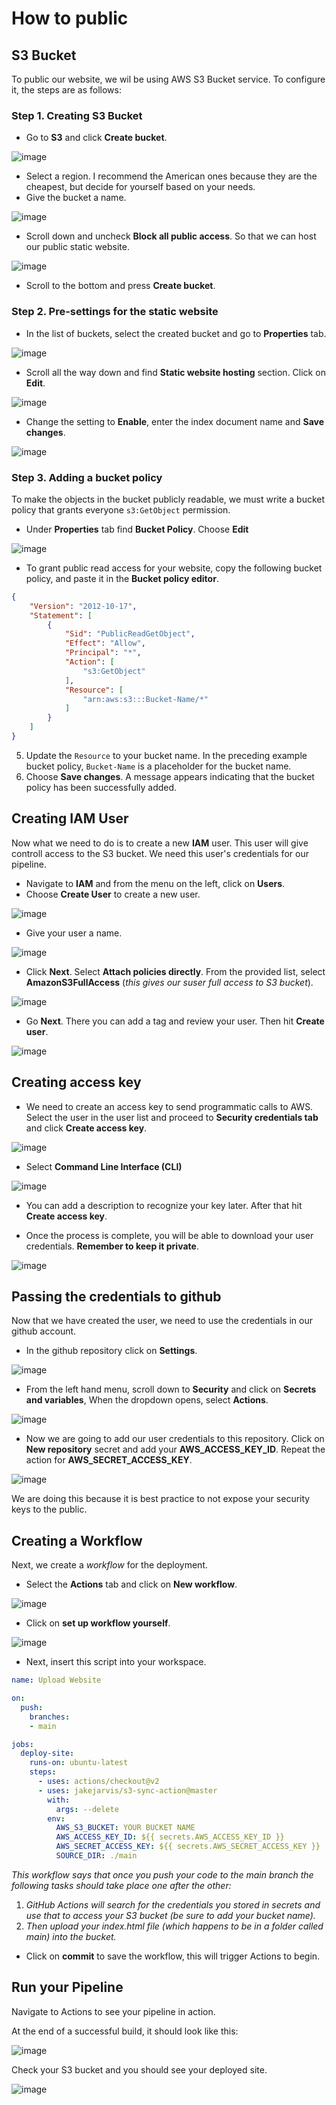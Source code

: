# How to public

## S3 Bucket

To public our website, we wil be using AWS S3 Bucket service. To configure it, the steps are as follows:

### Step 1. Creating S3 Bucket

* Go to **S3** and click **Create bucket**.

![image](https://github.com/Joer4765/simple-site/assets/49815002/22c70d8c-9f4a-40b5-8307-3d4274ec115b)

* Select a region. I recommend the American ones because they are the cheapest, but decide for yourself based on your needs. 
* Give the bucket a name.

![image](https://github.com/Joer4765/simple-site/assets/49815002/abe7e19f-5df5-4874-8d70-20b709dca8f8)

* Scroll down and uncheck **Block all public access**. So that we can host our public static website.

![image](https://github.com/Joer4765/simple-site/assets/49815002/46956049-1311-4cf4-807a-64e1e5291c31)

* Scroll to the bottom and press **Create bucket**.

### Step 2. Pre-settings for the static website

* In the list of buckets, select the created bucket and go to **Properties** tab.

![image](https://github.com/Joer4765/simple-site/assets/49815002/55f4aa6d-de1f-4077-ba83-4f6d9b7310cc)

* Scroll all the way down and find **Static website hosting** section. Click on **Edit**.

![image](https://github.com/Joer4765/simple-site/assets/49815002/47ab3bb6-b107-4959-a6e3-7acc2f067977)

* Change the setting to **Enable**, enter the index document name and **Save changes**.

![image](https://github.com/Joer4765/simple-site/assets/49815002/49ddd9e9-ba8f-4cc0-8fd2-5b8671e13d84)

### Step 3. Adding a bucket policy

To make the objects in the bucket publicly readable, we must write a bucket policy that grants everyone `s3:GetObject` permission.

* Under **Properties** tab find **Bucket Policy**. Choose **Edit**

![image](https://github.com/Joer4765/simple-site/assets/49815002/b79fdf9e-49d5-4da0-9d7d-4cd9f4152ddd)

* To grant public read access for your website, copy the following bucket policy, and paste it in the **Bucket policy editor**.

```json
{
    "Version": "2012-10-17",
    "Statement": [
        {
            "Sid": "PublicReadGetObject",
            "Effect": "Allow",
            "Principal": "*",
            "Action": [
                "s3:GetObject"
            ],
            "Resource": [
                "arn:aws:s3:::Bucket-Name/*"
            ]
        }
    ]
}
```

5. Update the `Resource` to your bucket name. In the preceding example bucket policy, `Bucket-Name` is a placeholder for the bucket name. 
6. Choose **Save changes**. A message appears indicating that the bucket policy has been successfully added.

## Creating IAM User

Now what we need to do is to create a new **IAM** user. This user will give controll access to the S3 bucket. We need this user's credentials for our pipeline.

* Navigate to **IAM** and from the menu on the left, click on **Users**.
* Choose **Create User** to create a new user.

![image](https://github.com/Joer4765/simple-site/assets/49815002/45b71018-0e46-4746-af03-0c6e92c4bf8e)

* Give your user a name.

![image](https://github.com/Joer4765/simple-site/assets/49815002/1af47894-f9f1-4162-8ccb-db058dd86f3f)

* Click **Next**. Select **Attach policies directly**. From the provided list, select **AmazonS3FullAccess** (_this gives our suser full access to S3 bucket_).

![image](https://github.com/Joer4765/simple-site/assets/49815002/693bd41e-b080-42e2-8586-3b338756e624)

* Go **Next**. There you can add a tag and review your user. Then hit **Create user**.

![image](https://github.com/Joer4765/simple-site/assets/49815002/9f50459e-a70b-4550-b3ec-f30bbe0d932c)

## Сreating access key

* We need to create an access key to send programmatic calls to AWS. Select the user in the user list and proceed to **Security credentials tab** and click **Create access key**.

![image](https://github.com/Joer4765/simple-site/assets/49815002/68c75e79-cb2c-4a05-ae97-c5cce5e337ca)

* Select **Command Line Interface (CLI)**

![image](https://github.com/Joer4765/simple-site/assets/49815002/0f3e51fd-3c46-40c0-8b91-0634faa89a60)

* You can add a description to recognize your key later. After that hit **Create access key**. 

* Once the process is complete, you will be able to download your user credentials. **Remember to keep it private**.

![image](https://github.com/Joer4765/simple-site/assets/49815002/c51fab7a-33a7-4533-aaec-743baf0a89d4)

## Passing the credentials to github

Now that we have created the user, we need to use the credentials in our github account.

* In the github repository click on **Settings**.

![image](https://github.com/Joer4765/simple-site/assets/49815002/2ad4d0c3-6e0b-4d65-a1e3-6d71f58d4c9d)

* From the left hand menu, scroll down to **Security** and click on **Secrets and variables**, When the dropdown opens, select **Actions**.

![image](https://github.com/Joer4765/simple-site/assets/49815002/d47c94f7-83d9-4369-b2c6-87da1a642e1c)

* Now we are going to add our user credentials to this repository. Click on **New repository** secret and add your **AWS_ACCESS_KEY_ID**. Repeat the action for **AWS_SECRET_ACCESS_KEY**.

![image](https://github.com/Joer4765/simple-site/assets/49815002/d4ec7eda-e010-4879-8a07-4c26af4025f1)

We are doing this because it is best practice to not expose your security keys to the public. 

## Creating a Workflow

Next, we create a _workflow_ for the deployment.

* Select the **Actions** tab and click on **New workflow**.

![image](https://github.com/Joer4765/simple-site/assets/49815002/ef98e897-649b-4350-87bb-7ff0d36c15e9)

* Click on **set up workflow yourself**.

![image](https://github.com/Joer4765/simple-site/assets/49815002/6f7bfd68-d42f-4ccd-abdb-a5ade717e954)

* Next, insert this script into your workspace.

```yaml
name: Upload Website

on:
  push:
    branches:
    - main

jobs:
  deploy-site:
    runs-on: ubuntu-latest
    steps:
      - uses: actions/checkout@v2
      - uses: jakejarvis/s3-sync-action@master
        with:
          args: --delete
        env:
          AWS_S3_BUCKET: YOUR BUCKET NAME
          AWS_ACCESS_KEY_ID: ${{ secrets.AWS_ACCESS_KEY_ID }}
          AWS_SECRET_ACCESS_KEY: ${{ secrets.AWS_SECRET_ACCESS_KEY }}
          SOURCE_DIR: ./main
```

_This workflow says that once you push your code to the main branch the following tasks should take place one after the other:_

1. _GitHub Actions will search for the credentials you stored in secrets and use that to access your S3 bucket (be sure to add your bucket name)._
2. _Then upload your index.html file (which happens to be in a folder called main) into the bucket._

* Click on **commit** to save the workflow, this will trigger Actions to begin.

## Run your Pipeline

Navigate to Actions to see your pipeline in action.

At the end of a successful build, it should look like this:

![image](https://github.com/Joer4765/simple-site/assets/49815002/87f7bfef-6c17-4775-b272-344d233a5998)

Check your S3 bucket and you should see your deployed site.

![image](https://github.com/Joer4765/simple-site/assets/49815002/f873a635-8073-4858-8991-952ef95c71ea)

